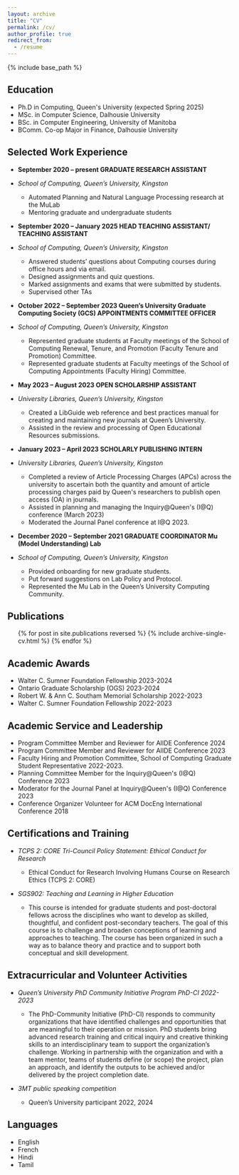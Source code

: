 ```yaml
---
layout: archive
title: "CV"
permalink: /cv/
author_profile: true
redirect_from:
  - /resume
---
```


{% include base_path %}

Education
------
<!--- Replace the above single title underline with a double underline i.e. ===== to make the title bigger  --->

* Ph.D in Computing, Queen's University (expected Spring 2025)
* MSc. in Computer Science, Dalhousie University
* BSc. in Computer Engineering, University of Manitoba
* BComm. Co-op Major in Finance, Dalhousie University

Selected Work Experience
------

* **September 2020 – present  GRADUATE RESEARCH ASSISTANT** 
* _School of Computing, Queen’s University, Kingston_
  * Automated Planning and Natural Language Processing research at the MuLab
  * Mentoring graduate and undergraduate students

* **September 2020 – January 2025  HEAD TEACHING ASSISTANT/ TEACHING ASSISTANT** 
* _School of Computing, Queen’s University, Kingston_
  * Answered students’ questions about Computing courses during office hours and via email.
  * Designed assignments and quiz questions.
  * Marked assignments and exams that were submitted by students.
  * Supervised other TAs

* **October 2022 – September 2023   Queen’s University Graduate Computing Society (GCS) APPOINTMENTS COMMITTEE OFFICER** 
* _School of Computing, Queen’s University, Kingston_
  * Represented graduate students at Faculty meetings of the School of Computing Renewal,
   Tenure, and Promotion (Faculty Tenure and Promotion) Committee.
  * Represented graduate students at Faculty meetings of the School of Computing Appointments (Faculty Hiring) Committee.

* **May 2023 – August 2023  OPEN SCHOLARSHIP ASSISTANT** 
* _University Libraries, Queen’s University, Kingston_
  * Created a LibGuide web reference and best practices manual for creating and maintaining new journals at Queen’s University.
  * Assisted in the review and processing of Open Educational Resources submissions.

* **January 2023 – April 2023    SCHOLARLY PUBLISHING INTERN** 
* _University Libraries, Queen’s University, Kingston_
  * Completed a review of Article Processing Charges (APCs) across the university to ascertain both the quantity and amount of article processing charges paid by Queen's researchers to publish open access (OA) in journals.
  * Assisted in planning and managing the Inquiry@Queen's (I@Q) conference (March 2023)
  * Moderated the Journal Panel conference at I@Q 2023.

* **December 2020 – September 2021 GRADUATE COORDINATOR Mu (Model Understanding) Lab**
* _School of Computing, Queen’s University, Kingston_
  * Provided onboarding for new graduate students.
  * Put forward suggestions on Lab Policy and Protocol.
  * Represented the Mu Lab in the Queen’s University Computing Community.

<!---  
Skills
======
* Skill 1
* Skill 2
  * Sub-skill 2.1
  * Sub-skill 2.2
  * Sub-skill 2.3
* Skill 3
--->

Publications
-----
  <ul>{% for post in site.publications reversed %}
    {% include archive-single-cv.html %}
  {% endfor %}</ul>

<!---
Talks
======
  <ul>{% for post in site.talks reversed %}
    {% include archive-single-talk-cv.html  %}
  {% endfor %}</ul>
--->

<!--- 
Teaching
======
  <ul>{% for post in site.teaching reversed %}
    {% include archive-single-cv.html %}
  {% endfor %}</ul>
--->

Academic Awards
-----
* Walter C. Sumner Foundation Fellowship  2023-2024
* Ontario Graduate Scholarship (OGS)  2023-2024
* Robert W. & Ann C. Southam Memorial Scholarship 2022-2023
* Walter C. Sumner Foundation Fellowship  2022-2023

Academic Service and Leadership
-----
* Program Committee Member and Reviewer for AIIDE Conference 2024
* Program Committee Member and Reviewer for AIIDE Conference 2023
* Faculty Hiring and Promotion Committee, School of Computing Graduate Student Representative 2022-2023.
* Planning Committee Member for the Inquiry@Queen's (I@Q) Conference 2023
* Moderator for the Journal Panel at Inquiry@Queen's (I@Q) Conference 2023
* Conference Organizer Volunteer for ACM DocEng International Conference 2018

Certifications and Training
-----
* _TCPS 2: CORE Tri-Council Policy Statement: Ethical Conduct for Research_
  * Ethical Conduct for Research Involving Humans Course on Research Ethics (TCPS 2: CORE) 

* _SGS902: Teaching and Learning in Higher Education_
  * This course is intended for graduate students and post-doctoral fellows across the disciplines who want to develop as skilled, thoughtful, and confident post-secondary teachers. The goal of this course is to challenge and broaden conceptions of learning and approaches to teaching. The course has been organized in such a way as to balance theory and practice and to support both conceptual and skill development.

Extracurricular and Volunteer Activities
-----
* _Queen’s University PhD Community Initiative Program PhD-CI 2022-2023_
  * The PhD-Community Initiative (PhD-CI) responds to community organizations that have identified challenges and opportunities that are meaningful to their operation or mission. PhD students bring advanced research training and critical inquiry and creative thinking skills to an interdisciplinary team to support the organization’s challenge. Working in partnership with the organization and with a team mentor, teams of students define (or scope) the project, plan an approach, and identify the outputs to be achieved and/or delivered by the project completion date.

* _3MT public speaking competition_ 
  * Queen’s University participant 2022, 2024

Languages
-----
* English
* French
* Hindi
* Tamil


